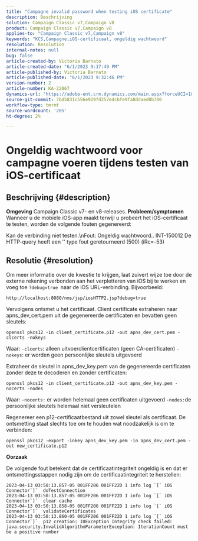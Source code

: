 ```yaml
---
title: "Campagne invalid password when testing iOS certificate"
description: Beschrijving
solution: Campaign Classic v7,Campaign v8
product: Campaign Classic v7,Campaign v8
applies-to: "Campaign Classic v7,Campaign v8"
keywords: "KCS,Campagne,iOS-certificaat, ongeldig wachtwoord"
resolution: Resolution
internal-notes: null
bug: false
article-created-by: Victoria Barnato
article-created-date: "6/1/2023 9:17:49 PM"
article-published-by: Victoria Barnato
article-published-date: "6/1/2023 9:32:46 PM"
version-number: 2
article-number: KA-22067
dynamics-url: "https://adobe-ent.crm.dynamics.com/main.aspx?forceUCI=1&pagetype=entityrecord&etn=knowledgearticle&id=8206f2c1-c100-ee11-8f6e-6045bd006149"
source-git-commit: 7bd5831c556e929fd257e4cbfe9fa8ddaed8b700
workflow-type: tm+mt
source-wordcount: '205'
ht-degree: 2%

---
```


# Ongeldig wachtwoord voor campagne voeren tijdens testen van iOS-certificaat

## Beschrijving {#description}

<b>Omgeving</b>
Campaign Classic v7- en v8-releases.
<b>Probleem/symptomen</b>
Wanneer u de mobiele iOS-app maakt terwijl u probeert het iOS-certificaat te testen, worden de volgende fouten gegenereerd:

Kan de verbinding niet testen.\nFout: Ongeldig wachtwoord.. INT-150012 De HTTP-query heeft een &#39;&#39; type fout geretourneerd (500) (iRc=-53)


## Resolutie {#resolution}


Om meer informatie over de kwestie te krijgen, laat zuivert wijze toe door de externe rekening verbonden aan het verpletteren van iOS bij te werken en voeg toe `?debug=true `naar de iOS URL-verbinding. Bijvoorbeeld:

`http://localhost:8080/nms/jsp/iosHTTP2.jsp?debug=true`

Vervolgens ontsmet u het certificaat. Client certificate extraheren naar apns_dev_cert.pem uit de gegenereerde certificaten en bevatten geen sleutels:

`openssl pkcs12 -in client_certificate.p12 -out apns_dev_cert.pem -clcerts -nokeys`

Waar:
`-clcerts`: alleen uitvoerclientcertificaten (geen CA-certificaten)
`-nokeys`: er worden geen persoonlijke sleutels uitgevoerd

Extraheer de sleutel in apns_dev_key.pem van de gegenereerde certificaten zonder deze te decoderen en zonder certificaten:

`openssl pkcs12 -in client_certificate.p12 -out apns_dev_key.pem -nocerts -nodes`

Waar:
`-nocerts:` er worden helemaal geen certificaten uitgevoerd
`-nodes:`de persoonlijke sleutels helemaal niet versleutelen

Regenereer een p12-certificaatbestand uit zowel sleutel als certificaat. De ontsmetting staat slechts toe om te houden wat noodzakelijk is om te verbinden: 

`openssl pkcs12 -export -inkey apns_dev_key.pem -in apns_dev_cert.pem -out new_certificate.p12`

<b>Oorzaak</b>

De volgende fout betekent dat de certificaatintegriteit ongeldig is en dat er ontsmettingsstappen nodig zijn om de certificaatintegriteit te herstellen:


```
2023-04-13 03:50:13.857-05 001FF206 001FF22D 1 info log `[` iOS Connector`]`  doTestConnection
2023-04-13 03:50:13.857-05 001FF206 001FF22D 1 info log `[` iOS Connector`]`  clear cache
2023-04-13 03:50:13.858-05 001FF206 001FF22D 1 info log `[` iOS Connector`]`  validateCertificates
2023-04-13 03:50:13.860-05 001FF206 001FF22D 1 info log `[` iOS Connector`]`  p12 creation: IOException Integrity check failed: java.security.InvalidAlgorithmParameterException: IterationCount must be a positive number
```

